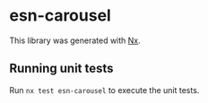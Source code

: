 # esn-carousel

This library was generated with [Nx](https://nx.dev).

## Running unit tests

Run `nx test esn-carousel` to execute the unit tests.
